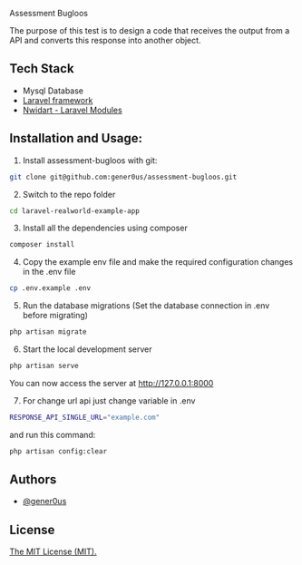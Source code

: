 Assessment Bugloos

The purpose of this test is to design a code that receives the output from a API and converts this response into another object.

## Tech Stack

- Mysql Database
- [Laravel framework](https://github.com/laravel/framework)
- [Nwidart - Laravel Modules](https://github.com/nWidart/laravel-modules)

## Installation and Usage:

1. Install assessment-bugloos with git:

```bash
git clone git@github.com:gener0us/assessment-bugloos.git
```
2. Switch to the repo folder

```bash
cd laravel-realworld-example-app
```
3. Install all the dependencies using composer


```bash
composer install
```
4. Copy the example env file and make the required configuration changes in the .env file


```bash
cp .env.example .env
```
5. Run the database migrations (Set the database connection in .env before migrating)

```bash
php artisan migrate
```
6. Start the local development server

```bash
php artisan serve
```
You can now access the server at http://127.0.0.1:8000

7. For change url api just change variable in .env

```bash
RESPONSE_API_SINGLE_URL="example.com"
```
and run this command:

```bash
php artisan config:clear
```
## Authors

- [@gener0us](https://www.github.com/gener0us)


## License

[The MIT License (MIT).](https://choosealicense.com/licenses/mit/)

